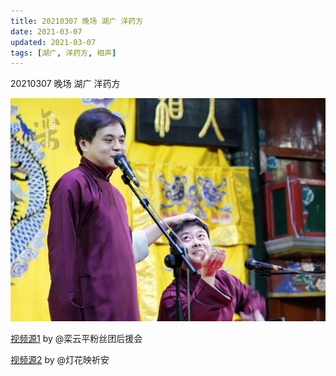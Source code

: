 ```yaml
---
title: 20210307 晚场 湖广 洋药方
date: 2021-03-07
updated: 2021-03-07
tags: [湖广, 洋药方, 相声] 
---
```

20210307 晚场 湖广 洋药方

![](https://raw.githubusercontent.com/rhenginium/image/main/007aVJ83ly1gobr5lht7bj32io1s3hdv.jpg)

[视频源1](https://m.weibo.cn/6574451359/4612250058886265) by @栾云平粉丝团后援会

[视频源2](https://m.weibo.cn/status/4612250389710300?)  by @灯花映祈安
